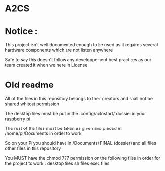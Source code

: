 # A2CS

# Notice :

This project isn't well documented enough to be used as it requires several hardware components which are not listen anywhere

Safe to say this doesn't follow any developpement best practises as our team created it when we here in License

# Old readme

All of the files in this repository belongs to their creators and shall not be shared whitout permission

The desktop files must be put in the .config/autostart/ dossier in your raspberry pi

The rest of the files must be taken as given and placed in /home/pi/Documents in order to work

So on your Pi you should have in /Documents/
FINAL (dossier) and
all files other files in this repository

You MUST have the chmod 777 permission on the following files in order for the project to work :
desktop files
sh files
exec files
